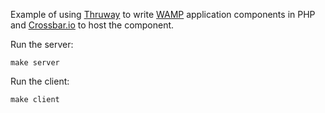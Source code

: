 Example of using [Thruway](https://github.com/voryx/Thruway) to write [WAMP](http://wamp.ws/) application components in PHP and [Crossbar.io](https://github.com/crossbario/crossbar) to host the component.

Run the server:

	make server

Run the client:

	make client


